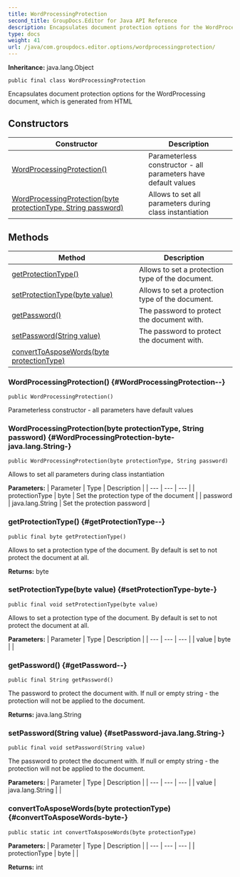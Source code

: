 ```yaml
---
title: WordProcessingProtection
second_title: GroupDocs.Editor for Java API Reference
description: Encapsulates document protection options for the WordProcessing document which is generated from HTML
type: docs
weight: 41
url: /java/com.groupdocs.editor.options/wordprocessingprotection/
---
```

**Inheritance:**
java.lang.Object
```
public final class WordProcessingProtection
```

Encapsulates document protection options for the WordProcessing document, which is generated from HTML
## Constructors

| Constructor | Description |
| --- | --- |
| [WordProcessingProtection()](#WordProcessingProtection--) | Parameterless constructor - all parameters have default values |
| [WordProcessingProtection(byte protectionType, String password)](#WordProcessingProtection-byte-java.lang.String-) | Allows to set all parameters during class instantiation |
## Methods

| Method | Description |
| --- | --- |
| [getProtectionType()](#getProtectionType--) | Allows to set a protection type of the document. |
| [setProtectionType(byte value)](#setProtectionType-byte-) | Allows to set a protection type of the document. |
| [getPassword()](#getPassword--) | The password to protect the document with. |
| [setPassword(String value)](#setPassword-java.lang.String-) | The password to protect the document with. |
| [convertToAsposeWords(byte protectionType)](#convertToAsposeWords-byte-) |  |
### WordProcessingProtection() {#WordProcessingProtection--}
```
public WordProcessingProtection()
```


Parameterless constructor - all parameters have default values

### WordProcessingProtection(byte protectionType, String password) {#WordProcessingProtection-byte-java.lang.String-}
```
public WordProcessingProtection(byte protectionType, String password)
```


Allows to set all parameters during class instantiation

**Parameters:**
| Parameter | Type | Description |
| --- | --- | --- |
| protectionType | byte | Set the protection type of the document |
| password | java.lang.String | Set the protection password |

### getProtectionType() {#getProtectionType--}
```
public final byte getProtectionType()
```


Allows to set a protection type of the document. By default is set to not protect the document at all.

**Returns:**
byte
### setProtectionType(byte value) {#setProtectionType-byte-}
```
public final void setProtectionType(byte value)
```


Allows to set a protection type of the document. By default is set to not protect the document at all.

**Parameters:**
| Parameter | Type | Description |
| --- | --- | --- |
| value | byte |  |

### getPassword() {#getPassword--}
```
public final String getPassword()
```


The password to protect the document with. If null or empty string - the protection will not be applied to the document.

**Returns:**
java.lang.String
### setPassword(String value) {#setPassword-java.lang.String-}
```
public final void setPassword(String value)
```


The password to protect the document with. If null or empty string - the protection will not be applied to the document.

**Parameters:**
| Parameter | Type | Description |
| --- | --- | --- |
| value | java.lang.String |  |

### convertToAsposeWords(byte protectionType) {#convertToAsposeWords-byte-}
```
public static int convertToAsposeWords(byte protectionType)
```




**Parameters:**
| Parameter | Type | Description |
| --- | --- | --- |
| protectionType | byte |  |

**Returns:**
int
